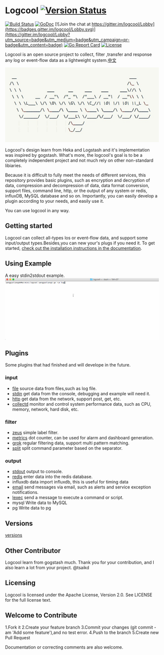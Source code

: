 # Logcool [![Version Status](https://img.shields.io/badge/release-v0.1.0-orange.svg)](https://github.com/wgliang/logcool/releases/tag/v0.1.0)

[![Build Status](https://travis-ci.org/wgliang/logcool.svg?branch=master)](https://travis-ci.org/wgliang/logcool)
[![GoDoc](https://godoc.org/github.com/wgliang/logcool?status.svg)](https://godoc.org/github.com/wgliang/logcool)
[![Join the chat at https://gitter.im/logcool/Lobby](https://badges.gitter.im/logcool/Lobby.svg)](https://gitter.im/logcool/Lobby?utm_source=badge&utm_medium=badge&utm_campaign=pr-badge&utm_content=badge)
[![Go Report Card](https://goreportcard.com/badge/github.com/wgliang/logcool)](https://goreportcard.com/report/github.com/wgliang/logcool)
[![License](https://img.shields.io/badge/LICENSE-Apache2.0-ff69b4.svg)](http://www.apache.org/licenses/LICENSE-2.0.html)


Logcool is an open source project to collect, filter ,transfer and response any log or event-flow data as a lightweight system.[中文](./docs/README_ZH.md)

![Logcool](./logcool.jpg)

Logcool's design learn from Heka and Logstash and it's implementation was inspired by gogstash. What's more, the logcool's goal is to be a completely independent project and not much rely on other non-standard libiaries.

Because it is difficult to fully meet the needs of different services, this repository provides basic plugins, such as encryption and decryption of data, compression and decompression of data, data format conversion, support files, command line, http, or the output of any system or redis, influxDB, MySQL database and so on. Importantly, you can easily develop a plugin according to your needs, and easily use it.

You can use logcool in any way.

## Getting started

Logcool can collect all-types los or event-flow data, and support some input/output types.Besides,you can  new your's plugs if you need it. To get started, [check out the installation instructions in the documentation](https://godoc.org/github.com/wgliang/logcool).

## Using Example

A easy stdin2stdout example. 
![Logcool](./logcool.gif)

## Plugins

Some plugins that had finished and will develope in the future.

### input
- [file](https://github.com/wgliang/logcool/tree/master/input/file) source data from files,such as log file.
- [stdin](https://github.com/wgliang/logcool/tree/master/input/stdin) get data from the console, debugging and example will need it.
- [http](https://github.com/wgliang/logcool/tree/master/input/stdin) get data from the network, support post, get, etc.
- [collectd](https://github.com/wgliang/logcool/tree/master/input/collectd) monitor and control system performance data, such as CPU, memory, network, hard disk, etc.

### filter
- [zeus](https://github.com/wgliang/logcool/tree/master/filter/zeus) simple label filter.
- [metrics](https://github.com/wgliang/logcool/tree/master/filter/metrics) dot counter, can be used for alarm and dashboard generation.
- [grok](https://github.com/wgliang/logcool/tree/master/filter/grok) regular filtering data, support multi pattern matching.
- [split](https://github.com/wgliang/logcool/tree/master/filter/split) split command parameter based on the separator.

### output
- [stdout](https://github.com/wgliang/logcool/tree/master/output/stdout) output to console.
- [redis](https://github.com/wgliang/logcool/tree/master/output/redis) enter data into the redis database.
- influxdb data import influxdb, this is useful for timing data
- [email](https://github.com/wgliang/logcool/tree/master/output/email) send messages via email, such as alerts and service exception notifications.
- [lexec](https://github.com/wgliang/logcool/tree/master/output/lexec) send a message to execute a command or script.
- mysql Write data to MySQL
- pg Write data to pg

## Versions

[versions](https://github.com/wgliang/logcool/blob/master/docs/VERSION_UPDATE.md)

## Other Contributor

Logcool learn from gogstash much. Thank you for your contribution, and I also learn a lot from your project. @tsaikd

## Licensing

Logcool is licensed under the Apache License, Version 2.0. See LICENSE for the full license text.

## Welcome to Contribute

1.Fork it
2.Create your feature branch
3.Commit your changes (git commit -am 'Add some feature'),and no test error.
4.Push to the branch
5.Create new Pull Request

Documentation or correcting comments are also welcome.